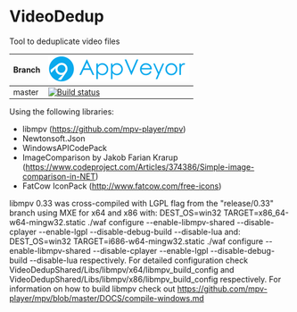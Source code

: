 # VideoDedup
Tool to deduplicate video files

Branch|[![AppVeyor logo](pics/AppVeyor.png)](https://appveyor.com)
---|---
master|[![Build status](https://ci.appveyor.com/api/projects/status/ld6w3vd6m49spu27/branch/master?svg=true)](https://ci.appveyor.com/project/SebastianBecker2/videodedup/branch/master)

Using the following libraries:
- libmpv (https://github.com/mpv-player/mpv)
- Newtonsoft.Json
- WindowsAPICodePack
- ImageComparison by Jakob Farian Krarup (https://www.codeproject.com/Articles/374386/Simple-image-comparison-in-NET)
- FatCow IconPack (http://www.fatcow.com/free-icons)

libmpv 0.33 was cross-compiled with LGPL flag from the "release/0.33" branch using MXE for x64 and x86 with:
DEST_OS=win32 TARGET=x86_64-w64-mingw32.static ./waf configure --enable-libmpv-shared --disable-cplayer --enable-lgpl --disable-debug-build --disable-lua
and:
DEST_OS=win32 TARGET=i686-w64-mingw32.static ./waf configure --enable-libmpv-shared --disable-cplayer --enable-lgpl --disable-debug-build --disable-lua
respectively.
For detailed configuration check VideoDedupShared/Libs/libmpv/x64/libmpv_build_config and VideoDedupShared/Libs/libmpv/x86/libmpv_build_config respectively.
For information on how to build libmpv check out https://github.com/mpv-player/mpv/blob/master/DOCS/compile-windows.md
